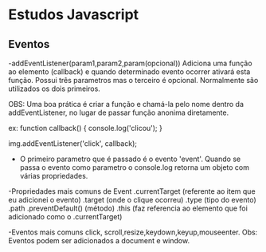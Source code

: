 # Estudos Javascript

## Eventos

-addEventListener(param1,param2,param(opcional))
Adiciona uma função ao elemento (callback) e quando determinado evento ocorrer ativará esta função.
Possui três parametros mas o terceiro é opcional. Normalmente são utilizados os dois primeiros.

OBS: Uma boa prática é criar a função e chamá-la pelo nome dentro da addEventListener, no lugar de passar função anonima diretamente.

ex:
function callback() {
console.log('clicou');
}

img.addEventListener('click', callback);

- O primeiro parametro que é passado é o evento 'event'.
  Quando se passa o evento como parametro o console.log retorna um objeto com várias propriedades.

-Propriedades mais comuns de Event
.currentTarget (referente ao item que eu adicionei o evento)
.target (onde o clique ocorreu)
.type (tipo do evento)
.path
.preventDefault() (método)
.this (faz referencia ao elemento que foi adicionado como o .currentTarget)

-Eventos mais comuns
click, scroll,resize,keydown,keyup,mouseenter.
Obs: Eventos podem ser adicionados a document e window.
